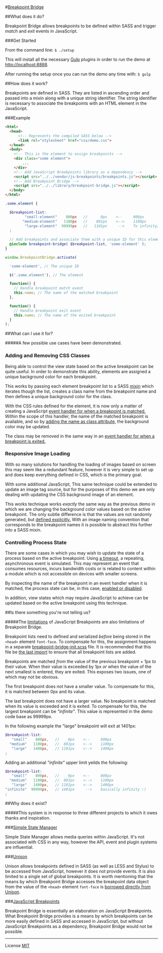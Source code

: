 #[Breakpoint Bridge](http://raypatterson.github.io/breakpoint-bridge/)

##What does it do?

Breakpoint Bridge allows breakpoints to be defined within SASS and trigger _match_ and _exit_ events in JavaScript.

###Get Started

From the command line: `$ ./setup`

This will install all the necessary [Gulp](http://gulpjs.com/) plugins in order to run the demo at [http://localhost:8888](http://localhost:8888).

After running the setup once you can run the demo any time with: `$ gulp`

##How does it work?

Breakpoints are defined in SASS. They are listed in ascending order and passed into a mixin along with a unique string identifier. The string identifier is necessary to associate the breakpoints with an HTML element in the JavaScript. 

###Example


```html
<html>
  <head>
      <!-- Represents the compiled SASS below -->
      <link rel="stylesheet" href="css/demo.css">
  </head>
  <body>
  	<!-- This is the element to assign breakpoints -->
    <div class="some element">
    	...
    </div>
  	<!-- Add JavaScript Breakpoints library as a dependency -->
    <script src="../../vendor/js-breakpoints/breakpoints.js"></script>
  	<!-- Add Breakpoint Bridge -->
    <script src="../../library/breakpoint-bridge.js"></script>
  </body>
</html>

```


```scss
.some.element {

  $breakpoint-list:
         "small-element"    800px   //      0px    <--     800px
        "medium-element"   1100px   //    801px    <-->    1100px
         "large-element"  99999px   //   1101px     -->    To infinity…
  ;
  
  // Add breakpoints and associate them with a unique ID for this element.
  @include breakpoint-bridge( $breakpoint-list, 'some-element' ); 
}
```


```javascript
window.BreakpointBridge.activate(

  'some-element', // The unique ID

  $('.some.element'), // The element

  function() {
    // Handle breakpoint match event
    this.name; // The name of the matched breakpoint
  }, 

  function() {
    // Handle breakpoint exit event
    this.name; // The name of the exited breakpoint
  }
);

```


##What can I use it for?

#####A few possible use cases have been demonstrated.

### Adding and Removing CSS Classes

Being able to control the view state based on the active breakpoint can be quite useful. In order to demonstrate this ability, elements are assigned a unique background color for each breakpoint. 

This works by passing each element breakpoint list to a SASS [mixin](https://github.com/RayPatterson/breakpoint-bridge/blob/master/demo/source/sass/_demo-styles.scss#L1-L12) which iterates though the list, creates a class name from the breakpoint name and then defines a unique background color for the class.

With the CSS rules defined for the element, it is now only a matter of creating a JavaScript [event handler for when a breakpoint is matched.](https://github.com/RayPatterson/breakpoint-bridge/blob/master/demo/source/js/demo.js#L14-L21) Within the scope of this handler, the name of the matched breakpoint is available, and so by [adding the name as class attribute,](https://github.com/RayPatterson/breakpoint-bridge/blob/master/demo/source/js/demo.js#L19) the background color may be updated.

The class may be removed in the same way in an [event handler for when a breakpoint is exited.](https://github.com/RayPatterson/breakpoint-bridge/blob/master/demo/source/js/demo.js#L23-L29)

### Responsive Image Loading

With so many solutions for handling the loading of images based on screen this may seem like a redundant feature, however it is very simple to set up and does keep everything defined in CSS, which is the primary goal.

With some additional JavaScript, This same technique could be extended to update an image tag source, but for the purposes of this demo we are only dealing with updating the CSS background image of an element.

This works technique works _exactly_ the same way as the previous demo in which we are changing the background color values based on the active breakpoint. The only subtle difference is that the values are not randomly generated, but [defined explicitly.](https://github.com/RayPatterson/breakpoint-bridge/blob/master/demo/source/sass/_demo-styles.scss#L90-L104) With an image naming convention that corresponds to the breakpoint names it is possible to abstract this further into a SASS mixin.

### Controlling Process State

There are some cases in which you may wish to update the state of a process based on the active breakpoint. Using [a timeout](https://github.com/RayPatterson/breakpoint-bridge/blob/master/demo/source/js/demo.js#L55-L58), a repeating, asynchronous event is simulated. This may represent an event that consumes resources, incurs bandwidth costs or is related to content within a module which is not accessible on devices with smaller screens. 

By inspecting the name of the breakpoint in an event handler when it is matched, the process state can be, in this case, [enabled or disabled](https://github.com/RayPatterson/breakpoint-bridge/blob/master/demo/source/js/demo.js#L72-L80).

In addition, view states which may require JavaScript to achieve can be updated based on the active breakpoint using this technique.

##Is there something you're not telling us?

#####The [limitations](https://github.com/14islands/js-breakpoints#limitations) of JavaScript Breakpoints are also limitations of Breakpoint Bridge.

Breakpoint lists need to defined and serialized _before_ being stored in the `<head>` element `font-face`. To compensate for this, the assignment happens in a separate [breakpoint-bridge-init.scss](https://github.com/RayPatterson/breakpoint-bridge/blob/master/library/breakpoint-bridge-init.scss) file. It is recommended that this file be [the last import](https://github.com/RayPatterson/breakpoint-bridge/blob/master/demo/source/sass/demo.scss#L4) to ensure that all breakpoint lists are added.

Breakpoints are matched _from_ the value of the previous breakpoint + 1px _to_ their value. When their value is exceeded by 1px _or_ when the value of the next smallest is entered, they are exited. This exposes two issues, one of which may not be obvious.

The first breakpoint does not have a smaller value. To compensate for this, it is matched between 0px and its value.

The last breakpoint does not have a larger value. No breakpoint is matched when its value is exceeded and it is exited. To compensate for this, the largest breakpoint can be *"infinite"*. This value is represented in the demo code base as 99999px.

In the following example the "large" breakpoint will exit at 1401px:

```scss
$breakpoint-list:
   "small"    800px,   //    0px    <--     800px
  "medium"   1100px,   //  801px    <-->    1100px
   "large"   1400px,   // 1101px    <-->    1400px
;
```

Adding an additional *"infinite"* upper limit yeilds the following:

```scss
$breakpoint-list:
   "small"    800px,   //    0px    <--     800px
  "medium"   1100px,   //  801px    <-->    1100px
   "large"   1400px,   // 1101px    <-->    1400px
"infinite"  99999px,   // 1401px     -->    basically infinity :)
;
```


##Why does it exist?

#####This system is in response to three different projects to which it owes thanks and inspiration.

###[Simple State Manager](http://www.simplestatemanager.com/)

Simple State Manager allows media queries within JavaScript. It's not associated with CSS in any way, however the API, event and plugin systems are influential.

###[Unison](http://bjork24.github.io/Unison/)

Unison allows breakpoints defined in SASS (as well as LESS and Stylus) to be accessed from JavaScript, however it does not provide events. It is also limited to a single set of global breakpoints. It is worth mentioning that the means by which Breakpoint Bridge accesses the breakpoint data object from the value of the `<head>` element `font-face` is [borrowed directly from Unison](https://github.com/bjork24/Unison/blob/master/css/_breakpoints.scss#L34-L39).

###[JavaScript Breakpoints](https://github.com/14islands/js-breakpoints)

Breakpoint Bridge is essentially an elaboration on JavaScript Breakpoints. What Breakpoint Bridge provides is a means by which breakpoints can be more easily defined in SASS and accessed in JavaScript, but without JavaScript Breakpoints as a dependency, Breakpoint Bridge would not be possible. 

---

License [MIT](https://raw.github.com/RayPatterson/breakpoint-bridge/master/LICENSE)
